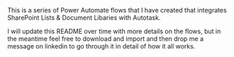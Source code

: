 This is a series of Power Automate flows that I have created that integrates SharePoint Lists & Document Libaries with Autotask.

I will update this README over time with more details on the flows, but in the meantime feel free to download and import and then drop me a message on linkedin to go through it in detail of how it all works.
